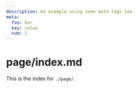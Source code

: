 ```yaml
---
description: An example using some meta tags too
meta:
  foo: bar
  key: value
  num: 1
---
```


# page/index.md

This is the index for `./page/`.
